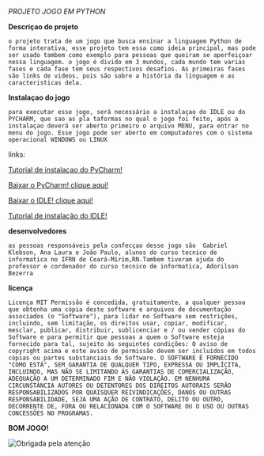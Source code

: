 *PROJETO JOGO EM PYTHON*

**<p>Descriçao do projeto</p>**
`o projeto trata de um jogo que busca ensinar a linguagem Python de forma interativa, esse projeto tem essa como ideia principal,
mas pode ser usado tambem como exemplo para pessoas que queiram se aperfeiçoar nessa linguagem. o jogo é divido em 3 mundos, cada mundo tem varias fases e cada
fase tem seus respectivos desafios. As primeiras fases são links de videos, pois são sobre a história da linguagem e as caracteristicas dela.`

**<p>Instalaçao do jogo</p>**
`para executar esse jogo, será necessário a instalaçao do IDLE ou do PYCHARM, que sao as pla
taformas no qual o jogo foi feito, após a instalaçao deverá ser aberto primeiro o arquivo MENU, para entrar no menu do jogo.
Esse jogo pode ser aberto em computadores com o sistema operacional WINDOWS ou LINUX`
<p>links:</p>
<p><a href= "https://www.youtube.com/watch?v=ElRd0cbXIv4" title="tutorial de instalação do PyCharm">Tutorial de instalaçao do PyCharm!</a></p>                                               
<p><a href= "https://www.jetbrains.com/pycharm/download/#section=windows" title="clique e baixe agora!">Baixar o PyCharm! clique aqui!</a></p>
<p><a href= "https://www.python.org/downloads/" title="clique e baixe o IDLE!">Baixar o IDLE! clique aqui!</a></p>
<p><a href="https://www.youtube.com/watch?v=VuKvR1J2LQE" title="tutorial de instalaçao do IDLE">Tutorial de instalação do IDLE!</a></p>

**<p>desenvolvedores</p>**
`as pessoas responsáveis pela confecçao desse jogo são 
Gabriel Klebson, Ana Laura e João Paulo, alunos do curso tecnico de informatica no IFRN de Ceará-Mirim,RN.Tambem tiveram ajuda do
professor e cordenador do curso tecnico de informatica, Adorilson Bezerra`

**<p>licença</p>**
`Licença MIT
Permissão é concedida, gratuitamente, a qualquer pessoa que obtenha uma cópia
deste software e arquivos de documentação associados (o "Software"), para lidar
no Software sem restrições, incluindo, sem limitação, os direitos
usar, copiar, modificar, mesclar, publicar, distribuir, sublicenciar e / ou vender
cópias do Software e para permitir que pessoas a quem o Software esteja
fornecido para tal, sujeito às seguintes condições:
O aviso de copyright acima e este aviso de permissão devem ser incluídos em todos
cópias ou partes substanciais do Software.
O SOFTWARE É FORNECIDO "COMO ESTÁ", SEM GARANTIA DE QUALQUER TIPO, EXPRESSA OU
IMPLÍCITA, INCLUINDO, MAS NÃO SE LIMITANDO ÀS GARANTIAS DE COMERCIALIZAÇÃO,
ADEQUAÇÃO A UM DETERMINADO FIM E NÃO VIOLAÇÃO. EM NENHUMA CIRCUNSTÂNCIA
AUTORES OU DETENTORES DOS DIREITOS AUTORAIS SERÃO RESPONSABILIZADOS POR QUAISQUER REIVINDICAÇÕES, DANOS OU OUTRAS
RESPONSABILIDADE, SEJA UMA AÇÃO DE CONTRATO, DELITO OU OUTRO, DECORRENTE DE,
FORA OU RELACIONADA COM O SOFTWARE OU O USO OU OUTRAS CONCESSÕES NO
PROGRAMAS.`

**<p>BOM JOGO!</p>**
![Obrigada pela atenção](http://clubedosgeeks.com.br/wp-content/uploads/2016/01/dormrm.gif)